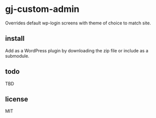 gj-custom-admin
===
Overrides default wp-login screens with theme of choice to match site.

## install
Add as a WordPress plugin by downloading the zip file or include as a submodule.

## todo

TBD

## license

MIT